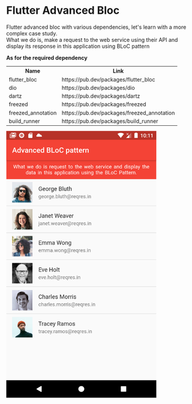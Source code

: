 # Flutter Advanced Bloc

<p>Flutter advanced bloc with various dependencies, let's learn with a more complex case study.</br>What we do is, make a request to the web service using their API and display its response in this application using BLoC pattern</p>
<p><b>As for the required dependency</b></p>

<table>
  <tr>
    <th>Name</th>
    <th>Link</th>
  </tr>
  <tr>
    <td>flutter_bloc</td>
    <td>https://pub.dev/packages/flutter_bloc</td>
  </tr>
  <tr>
    <td>dio</td>
    <td>https://pub.dev/packages/dio</td>
  </tr>  
  <tr>
    <td>dartz</td>
    <td>https://pub.dev/packages/dartz</td>
  </tr>  
  <tr>
    <td>freezed</td>
    <td>https://pub.dev/packages/freezed</td>
  </tr>
  <tr>
    <td>freezed_annotation</td>
    <td>https://pub.dev/packages/freezed_annotation</td>
  </tr>  
   <tr>
    <td>build_runner</td>
    <td>https://pub.dev/packages/build_runner</td>
  </tr>
</table>



<img src="_source/project.png" width=400/>
